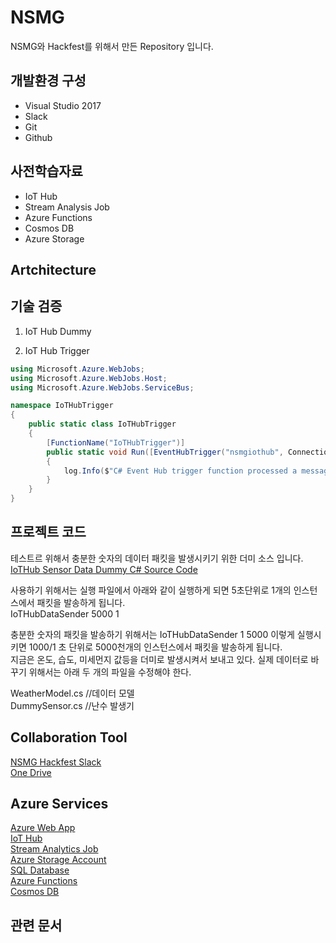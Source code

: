 # NSMG
NSMG와 Hackfest를 위해서 만든 Repository 입니다. 

## 개발환경 구성

- Visual Studio 2017
- Slack
- Git
- Github

## 사전학습자료

- IoT Hub
- Stream Analysis Job
- Azure Functions
- Cosmos DB
- Azure Storage

## Artchitecture

## 기술 검증

1. IoT Hub Dummy

2. IoT Hub Trigger

```csharp
using Microsoft.Azure.WebJobs;
using Microsoft.Azure.WebJobs.Host;
using Microsoft.Azure.WebJobs.ServiceBus;

namespace IoTHubTrigger
{
    public static class IoTHubTrigger
    {
        [FunctionName("IoTHubTrigger")]
        public static void Run([EventHubTrigger("nsmgiothub", Connection = "IoTHubConnection")]string myEventHubMessage, TraceWriter log)
        {
            log.Info($"C# Event Hub trigger function processed a message: {myEventHubMessage}");
        }
    }
}
```

## 프로젝트 코드

테스트르 위해서 충분한 숫자의 데이터 패킷을 발생시키기 위한 더미 소스 입니다.<br> 
[IoTHub Sensor Data Dummy C# Source Code](https://github.com/KoreaEva/NSMG/tree/master/Samples/IoTHubDataSender)<br>

사용하기 위해서는 실행 파일에서 아래와 같이 실행하게 되면 5초단위로 1개의 인스턴스에서 패킷을 발송하게 됩니다. <br>
IoTHubDataSender 5000 1<br>

충분한 숫자의 패킷을 발송하기 위해서는 IoTHubDataSender 1 5000 이렇게 실행시키면 1000/1 초 단위로 5000천개의 인스턴스에서 패킷을 발송하게 됩니다. <br>
지금은 온도, 습도, 미세먼지 값등을 더미로 발생시켜서 보내고 있다. 실제 데이터로 바꾸기 위해서는 아래 두 개의 파일을 수정해야 한다. <br>

WeatherModel.cs //데이터 모델<br>
DummySensor.cs  //난수 발생기 <br>


## Collaboration Tool

[NSMG Hackfest Slack](http://nsmg-hackfest.slack.com)<br>
[One Drive](https://1drv.ms/f/s!AosfFsO-w03gjnOhsZl1McXhzLP4)


## Azure Services

[Azure Web App](https://docs.microsoft.com/ko-kr/azure/app-service/app-service-web-overview)<br>
[IoT Hub](https://docs.microsoft.com/ko-kr/azure/iot-hub/)<br>
[Stream Analytics Job](https://docs.microsoft.com/ko-kr/azure/stream-analytics/)<br>
[Azure Storage Account](https://docs.microsoft.com/ko-kr/azure/storage/common/storage-introduction)<br>
[SQL Database](https://docs.microsoft.com/ko-kr/azure/sql-database/sql-database-technical-overview)<br>
[Azure Functions](https://docs.microsoft.com/ko-kr/azure/azure-functions/functions-overview)<br>
[Cosmos DB](https://docs.microsoft.com/ko-kr/azure/cosmos-db/introduction)

## 관련 문서 


